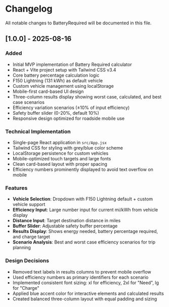 # Changelog

All notable changes to BatteryRequired will be documented in this file.

## [1.0.0] - 2025-08-16

### Added
- Initial MVP implementation of Battery Required calculator
- React + Vite project setup with Tailwind CSS v3.4
- Core battery percentage calculation logic
- F150 Lightning (131 kWh) as default vehicle
- Custom vehicle management using localStorage
- Mobile-first card-based UI design
- Three-column results display showing worst case, calculated, and best case scenarios
- Efficiency variation scenarios (±10% of input efficiency)
- Safety buffer slider (0-20%, default 10%)
- Responsive design optimized for roadside mobile use

### Technical Implementation
- Single-page React application in `src/App.jsx`
- Tailwind CSS for styling with grey/blue color scheme
- LocalStorage persistence for custom vehicles
- Mobile-optimized touch targets and large fonts
- Clean card-based layout with proper spacing
- Efficiency numbers prominently displayed to avoid text overflow on mobile

### Features
- **Vehicle Selection**: Dropdown with F150 Lightning default + custom vehicle support
- **Efficiency Input**: Large number input for current mi/kWh from vehicle display
- **Distance Input**: Target destination distance in miles  
- **Buffer Slider**: Adjustable safety buffer percentage
- **Results Display**: Shows energy needed, battery percentage required, and charge target
- **Scenario Analysis**: Best and worst case efficiency scenarios for trip planning

### Design Decisions
- Removed text labels in results columns to prevent mobile overflow
- Used efficiency numbers as primary identifiers for each scenario
- Implemented consistent font sizing: xl for efficiency, 2xl for "Need", lg for "Charge"
- Applied blue accent color for interactive elements and calculated results
- Created balanced three-column layout with equal padding and sizing